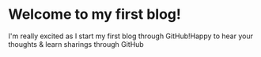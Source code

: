 # Welcome to my first blog!

I'm really excited as I start my first blog through GitHub!Happy to hear your thoughts & learn sharings through GitHub
